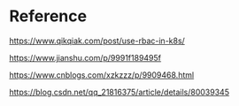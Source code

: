 # Reference

https://www.qikqiak.com/post/use-rbac-in-k8s/

https://www.jianshu.com/p/9991f189495f

https://www.cnblogs.com/xzkzzz/p/9909468.html

https://blog.csdn.net/qq_21816375/article/details/80039345


